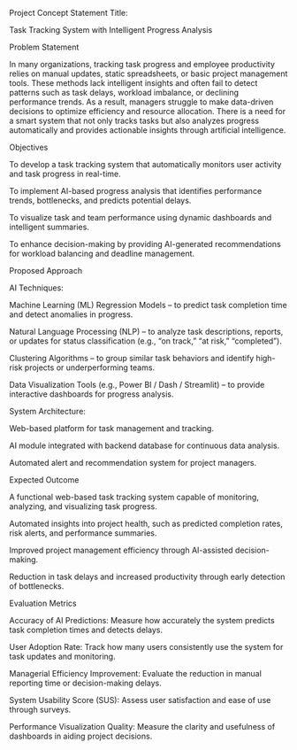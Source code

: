 Project Concept Statement
Title:

Task Tracking System with Intelligent Progress Analysis

Problem Statement

In many organizations, tracking task progress and employee productivity relies on manual updates, static spreadsheets, or basic project management tools. These methods lack intelligent insights and often fail to detect patterns such as task delays, workload imbalance, or declining performance trends. As a result, managers struggle to make data-driven decisions to optimize efficiency and resource allocation. There is a need for a smart system that not only tracks tasks but also analyzes progress automatically and provides actionable insights through artificial intelligence.

Objectives

To develop a task tracking system that automatically monitors user activity and task progress in real-time.

To implement AI-based progress analysis that identifies performance trends, bottlenecks, and predicts potential delays.

To visualize task and team performance using dynamic dashboards and intelligent summaries.

To enhance decision-making by providing AI-generated recommendations for workload balancing and deadline management.

Proposed Approach

AI Techniques:

Machine Learning (ML) Regression Models – to predict task completion time and detect anomalies in progress.

Natural Language Processing (NLP) – to analyze task descriptions, reports, or updates for status classification (e.g., “on track,” “at risk,” “completed”).

Clustering Algorithms – to group similar task behaviors and identify high-risk projects or underperforming teams.

Data Visualization Tools (e.g., Power BI / Dash / Streamlit) – to provide interactive dashboards for progress analysis.

System Architecture:

Web-based platform for task management and tracking.

AI module integrated with backend database for continuous data analysis.

Automated alert and recommendation system for project managers.

Expected Outcome

A functional web-based task tracking system capable of monitoring, analyzing, and visualizing task progress.

Automated insights into project health, such as predicted completion rates, risk alerts, and performance summaries.

Improved project management efficiency through AI-assisted decision-making.

Reduction in task delays and increased productivity through early detection of bottlenecks.

Evaluation Metrics

Accuracy of AI Predictions: Measure how accurately the system predicts task completion times and detects delays.

User Adoption Rate: Track how many users consistently use the system for task updates and monitoring.

Managerial Efficiency Improvement: Evaluate the reduction in manual reporting time or decision-making delays.

System Usability Score (SUS): Assess user satisfaction and ease of use through surveys.

Performance Visualization Quality: Measure the clarity and usefulness of dashboards in aiding project decisions.

